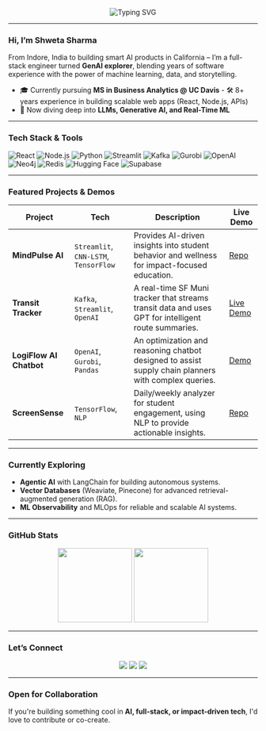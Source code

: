 <p align="center">
  <img src="https://readme-typing-svg.demolab.com?lines=Full-stack%20web%20%26%20AI%20developer;React%20%7C%20Node.js%20%7C%20OpenAI%20%7C%20Kafka%20%7C%20Streamlit&font=Fira%20Code&center=true&width=440&height=45&color=f75c7e&vCenter=true&pause=1000&size=22" alt="Typing SVG" />
</p>

---

### Hi, I’m **Shweta Sharma**

From Indore, India to building smart AI products in California – I’m a full-stack engineer turned **GenAI explorer**, blending years of software experience with the power of machine learning, data, and storytelling.

- 🎓 Currently pursuing **MS in Business Analytics @ UC Davis** - 🛠️ 8+ years experience in building scalable web apps (React, Node.js, APIs)  
- 🤖 Now diving deep into **LLMs, Generative AI, and Real-Time ML**

---

### Tech Stack & Tools

![React](https://img.shields.io/badge/React-61DAFB?style=for-the-badge&logo=react&logoColor=black)
![Node.js](https://img.shields.io/badge/Node.js-339933?style=for-the-badge&logo=node-dot-js&logoColor=white)
![Python](https://img.shields.io/badge/Python-FFD43B?style=for-the-badge&logo=python&logoColor=blue)
![Streamlit](https://img.shields.io/badge/Streamlit-FF4B4B?style=for-the-badge&logo=streamlit&logoColor=white)
![Kafka](https://img.shields.io/badge/Kafka-231F20?style=for-the-badge&logo=apachekafka)
![Gurobi](https://img.shields.io/badge/Gurobi-DA2C38?style=for-the-badge&logoColor=white)
![OpenAI](https://img.shields.io/badge/OpenAI-412991?style=for-the-badge&logo=openai&logoColor=white)
![Neo4j](https://img.shields.io/badge/Neo4j-4581C5?style=for-the-badge&logo=neo4j&logoColor=white)
![Redis](https://img.shields.io/badge/Redis-DC382D?style=for-the-badge&logo=redis&logoColor=white)
![Hugging Face](https://img.shields.io/badge/Hugging%20Face-FFD43B?style=for-the-badge&logo=huggingface&logoColor=black)
![Supabase](https://img.shields.io/badge/Supabase-3ECF8E?style=for-the-badge&logo=supabase&logoColor=white)

---

### Featured Projects & Demos

| Project | Tech | Description | Live Demo |
|---|---|---|---|
| **MindPulse AI** | `Streamlit`, `CNN-LSTM`, `TensorFlow` | Provides AI-driven insights into student behavior and wellness for impact-focused education. | [Repo](https://github.com/shweta46411/mindpulse-dashboard) |
| **Transit Tracker** | `Kafka`, `Streamlit`, `OpenAI` | A real-time SF Muni tracker that streams transit data and uses GPT for intelligent route summaries. | [Live Demo](https://github.com/shweta46411/transit-tracker) |
| **LogiFlow AI Chatbot** | `OpenAI`, `Gurobi`, `Pandas` | An optimization and reasoning chatbot designed to assist supply chain planners with complex queries. | [Demo](https://github.com/shweta46411/logiflow-chatbot) |
| **ScreenSense** | `TensorFlow`, `NLP` | Daily/weekly analyzer for student engagement, using NLP to provide actionable insights. | [Repo](https://github.com/shweta46411/screensense-dashboard) |

---

### Currently Exploring

* **Agentic AI** with LangChain for building autonomous systems.
* **Vector Databases** (Weaviate, Pinecone) for advanced retrieval-augmented generation (RAG).
* **ML Observability** and MLOps for reliable and scalable AI systems.

---

### GitHub Stats

<p align="center">
  <img src="https://github-readme-stats.vercel.app/api?username=shweta46411&show_icons=true&theme=radical" height="150" />
  <img src="https://github-readme-streak-stats.herokuapp.com?user=shweta46411&theme=radical" height="150" />
</p>

---

### Let’s Connect

<p align="center">
  <a href="https://www.linkedin.com/in/shweta-sharma-linkedin/" target="_blank"><img src="https://img.shields.io/badge/LinkedIn-blue?style=flat&logo=linkedin"></a>
  <a href="mailto:shweta.sharma@email.com"><img src="https://img.shields.io/badge/Email-D14836?style=flat&logo=gmail&logoColor=white"></a>
  <a href="https://shweta46411.github.io"><img src="https://img.shields.io/badge/Portfolio-000?style=flat&logo=vercel&logoColor=white"></a>
</p>

---

### Open for Collaboration

If you're building something cool in **AI, full-stack, or impact-driven tech**, I'd love to contribute or co-create.

